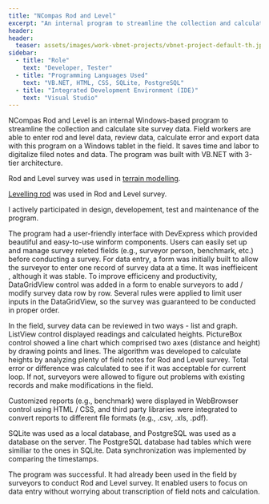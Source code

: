 ```yaml
---
title: "NCompas Rod and Level"
excerpt: "An internal program to streamline the collection and calculate site survey data."
header:
header:
  teaser: assets/images/work-vbnet-projects/vbnet-project-default-th.jpg
sidebar:
  - title: "Role"
    text: "Developer, Tester"
  - title: "Programming Languages Used"
    text: "VB.NET, HTML, CSS, SQLite, PostgreSQL"
  - title: "Integrated Development Environment (IDE)"
    text: "Visual Studio"
---
```


NCompas Rod and Level is an internal Windows-based program to streamline the collection and calculate site survey data. Field workers are able to enter rod and level data, review data, calculate error and export data with this program on a Windows tablet in the field. It saves time and labor to digitalize filed notes and data. The program was built with VB.NET with 3-tier architecture.


Rod and Level survey was used in [terrain modelling](http://mcwrightonline.com/geomatics/terrain-modeling/). 

[Levelling rod](https://en.wikipedia.org/wiki/Level_staff) was used in Rod and Level survey.

I actively participated in design, developement, test and maintenance of the program. 

The program had a user-friendly interface with DevExpress which provided beautiful and easy-to-use winform components. Users can easily set up and manage survey releted fields (e.g., surveyor person, benchmark, etc.) before conducting a survey. For data entry, a form was initially built to allow the surveyor to enter one record of survey data at a time. It was ineffieicent , although it was stable. To improve efficiceny and productivity, DataGridView control was added in a form to enable surveyors to add / modify survey data row by row. Several rules were applied to limit user inputs in the DataGridView, so the survey was guaranteed to be conducted in proper order. 

In the field, survey data can be reviewed in two ways - list and graph. ListView control displayed readings and calculated heights. PictureBox control showed a line chart which comprised two axes (distance and height) by drawing points and lines. The algorithm was developed to calculate heights by analyzing plenty of field notes for Rod and Level survey. Total error or difference was calculated to see if it was acceptable for current loop. If not, surveyors were allowed to figure out problems with existing records and make modifications in the field.

Customized reports (e.g., benchmark) were displayed in WebBrowser control using HTML / CSS, and third party libraries were integrated to convert reports to different file formats (e.g., .csv, .xls, .pdf). 

SQLite was used as a local database, and PostgreSQL was used as a database on the server. The PostgreSQL database had tables which were similiar to the ones in SQLite. Data synchronization was implemented by comparing the timestamps.

The program was successful. It had already been used in the field by surveyors to conduct Rod and Level survey. It enabled users to focus on data entry without worrying about transcription of field nots and calculation.  